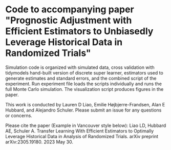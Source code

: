 # Code to accompanying paper "Prognostic Adjustment with Efficient Estimators to Unbiasedly Leverage Historical Data in Randomized Trials"
Simulation code is organized with simulated data, cross validation with tidymodels hand-built version of discrete super learner, estimators used to generate estimates and standard errors, and the combined script of the experiment. Run experiment file loads the scripts individually and runs the full Monte Carlo simulation. The visualization script produces figures in the paper.


This work is conducted by Lauren D Liao, Emilie Højbjerre-Frandsen, Alan E Hubbard, and Alejandro Schuler. Please submit an issue for any questions or concerns.

Please cite the paper (Example in Vancouver style below): 
Liao LD, Hubbard AE, Schuler A. Transfer Learning With Efficient Estimators to Optimally Leverage Historical Data in Analysis of Randomized Trials. arXiv preprint arXiv:2305.19180. 2023 May 30.
